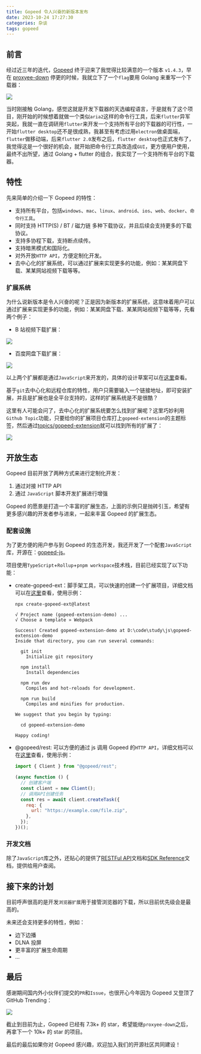 ```yaml
---
title: Gopeed 令人兴奋的新版本发布
date: 2023-10-24 17:27:30
categories: 杂谈
tags: gopeed
---
```


## 前言

经过近三年的迭代，[Gopeed](https://github.com/GopeedLab/gopeed) 终于迎来了我觉得比较满意的一个版本 `v1.4.3`，早在 [proxyee-down](https://github.com/proxyee-down-org/proxyee-down) 停更的时候，我就立下了一个`flag`要用 Golang 来重写一个下载器：

![](gopeed-excited-to-release/2023-10-24-17-34-08.png)

当时刚接触 Golang，感觉这就是开发下载器的天选编程语言，于是就有了这个项目，刚开始的时候想着就做一个类似`aria2`这样的命令行工具，后来`flutter`异军突起，我就一直在调研用`flutter`来开发一个支持所有平台的下载器的可行性，一开始`flutter desktop`还不是很成熟，我甚至有考虑过用`electron`做桌面端，`flutter`做移动端，后来`flutter 2.0`发布之后，`flutter desktop`也正式发布了，我觉得这是一个很好的机会，就开始把命令行工具改造成`GUI`，更方便用户使用，最终不出所望，通过 Golang + flutter 的组合，我实现了一个支持所有平台的下载器。

<!-- more -->

## 特性

先来简单的介绍一下 Gopeed 的特性：

- 支持所有平台，包括`windows`、`mac`、`linux`、`android`、`ios`、`web`、`docker`、`命令行工具`。
- 同时支持 HTTP(S) / BT / 磁力链 多种下载协议，并且后续会支持更多的下载协议。
- 支持多协程下载，支持断点续传。
- 支持暗黑模式和国际化。
- 对外开放`HTTP API`，方便定制化开发。
- 去中心化的扩展系统，可以通过扩展来实现更多的功能，例如：某某网盘下载、某某网站视频下载等等。

### 扩展系统

为什么说新版本是令人兴奋的呢？正是因为新版本的扩展系统，这意味着用户可以通过扩展来实现更多的功能，例如：某某网盘下载、某某网站视频下载等等，先看两个例子：

- B 站视频下载扩展：

![](gopeed-excited-to-release/2023-10-24-17-40-08.gif)

- 百度网盘下载扩展：

![](gopeed-excited-to-release/2023-10-24-17-50-08.gif)

以上两个扩展都是通过`JavaScript`来开发的，具体的设计草案可以在[这里](https://github.com/GopeedLab/gopeed/issues/107)查看。

基于`git`去中心化和远程仓库的特性，用户只需要输入一个链接地址，即可安装扩展，并且是扩展也是全平台支持的，这样的扩展系统是不是很酷？

这里有人可能会问了，去中心化的扩展系统要怎么找到扩展呢？这里巧妙利用 `Github Topic`功能，只要给你的扩展项目仓库打上`gopeed-extension`的主题标签，然后通过[topics/gopeed-extension](https://github.com/topics/gopeed-extension)就可以找到所有的扩展了：

![](gopeed-excited-to-release/2023-10-25-09-24-50.png)

## 开放生态

Gopeed 目前开放了两种方式来进行定制化开发：

1. 通过对接 HTTP API
2. 通过 `JavaScript` 脚本开发扩展进行增强

Gopeed 的愿景是打造一个丰富的扩展生态，上面的示例只是抛砖引玉，希望有更多感兴趣的开发者参与进来，一起来丰富 Gopeed 的扩展生态。

### 配套设施

为了更方便的用户参与到 Gopeed 的生态开发，我还开发了一个配套`JavaScript`库，开源在：[gopeed-js](https://github.com/GopeedLab/gopeed-js)。

项目使用`TypeScript`+`Rollup`+`pnpm workspace`技术栈，目前已经实现了以下功能：

- create-gopeed-ext：脚手架工具，可以快速的创建一个扩展项目，详细文档可以在[这里](https://docs.gopeed.com/zh/dev-extension.html#%E5%BF%AB%E9%80%9F%E5%BC%80%E5%A7%8B)查看，使用示例：

  ```
  npx create-gopeed-ext@latest

  √ Project name (gopeed-extension-demo) ...
  √ Choose a template » Webpack

  Success! Created gopeed-extension-demo at D:\code\study\js\gopeed-extension-demo
  Inside that directory, you can run several commands:

    git init
      Initialize git repository

    npm install
      Install dependencies

    npm run dev
      Compiles and hot-reloads for development.

    npm run build
      Compiles and minifies for production.

  We suggest that you begin by typing:

    cd gopeed-extension-demo

  Happy coding!
  ```

- @gopeed/rest: 可以方便的通过 js 调用 Gopeed 的`HTTP API`，详细文档可以在[这里](https://docs.gopeed.com/zh/dev-api.html)查看，使用示例：

  ```js
  import { Client } from "@gopeed/rest";

  (async function () {
    // 创建客户端
    const client = new Client();
    // 调用API创建任务
    const res = await client.createTask({
      req: {
        url: "https://example.com/file.zip",
      },
    });
  })();
  ```

### 开发文档

除了`JavaScript`库之外，还贴心的提供了[RESTFul API](https://docs.gopeed.com/site/openapi/index.html)文档和[SDK Reference](https://docs.gopeed.com/site/reference/index.html)文档，提供给用户查阅。

## 接下来的计划

目前呼声很高的是开发`浏览器扩展`用于接管浏览器的下载，所以目前优先级会是最高的。

未来还会支持更多的特性，例如：

- 边下边播
- DLNA 投屏
- 更丰富的扩展生命周期
- ...

## 最后

感谢期间国内外小伙伴们提交的`PR`和`Issue`，也很开心今年因为 Gopeed 又登顶了 GitHub Trending：

![](gopeed-excited-to-release/2023-10-24-18-46-38.png)

截止到目前为止，Gopeed 已经有 7.3k+ 的 star，希望能继`proxyee-down`之后，再拿下一个 10k+ 的 star 的项目。

最后的最后如果你对 Gopeed 感兴趣，欢迎加入我们的开源社区共同建设！

